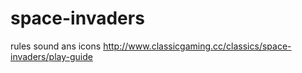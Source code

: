 # space-invaders

rules sound ans icons http://www.classicgaming.cc/classics/space-invaders/play-guide
